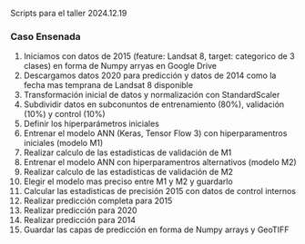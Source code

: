 Scripts para el taller 2024.12.19

### Caso Ensenada
1) Iniciamos con datos de 2015 (feature: Landsat 8, target: categorico de 3 clases) en forma de Numpy arryas en Google Drive
2) Descargamos datos 2020 para predicción y datos de 2014 como la fecha mas temprana de Landsat 8 disponible
3) Transformación inicial de datos y normalización con StandardScaler
4) Subdividir datos en subconuntos de entrenamiento (80%), validación (10%) y control (10%)
5) Definir los hiperparámetros iniciales
6) Entrenar el modelo ANN (Keras, Tensor Flow 3) con hiperparamentros iniciales (modelo M1)
7) Realizar calculo de las estadisticas de validación de M1
8) Entrenar el modelo ANN con hiperparamentros alternativos (modelo M2)
9) Realizar calculo de las estadisticas de validación de M2
10) Elegir el modelo mas preciso entre M1 y M2 y guardarlo
11) Calcular las estadisticas de precisión 2015 con datos de control internos
12) Realizar predicción completa para 2015
13) Realizar predicción para 2020
14) Realizar predicción para 2014
15) Guardar las capas de predicción en forma de Numpy arrays y GeoTIFF

